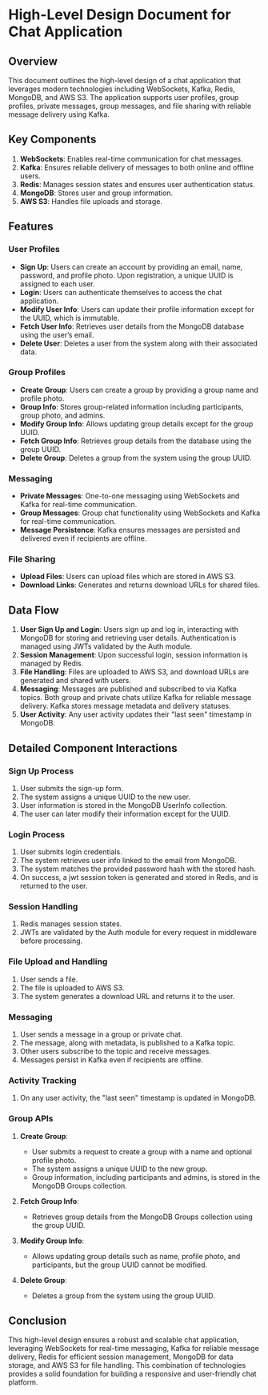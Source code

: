# High-Level Design Document for Chat Application

## Overview
This document outlines the high-level design of a chat application that leverages modern technologies including WebSockets, Kafka, Redis, MongoDB, and AWS S3. The application supports user profiles, group profiles, private messages, group messages, and file sharing with reliable message delivery using Kafka.

## Key Components

1. **WebSockets**: Enables real-time communication for chat messages.
2. **Kafka**: Ensures reliable delivery of messages to both online and offline users.
3. **Redis**: Manages session states and ensures user authentication status.
4. **MongoDB**: Stores user and group information.
5. **AWS S3**: Handles file uploads and storage.

## Features

### User Profiles
- **Sign Up**: Users can create an account by providing an email, name, password, and profile photo. Upon registration, a unique UUID is assigned to each user.
- **Login**: Users can authenticate themselves to access the chat application.
- **Modify User Info**: Users can update their profile information except for the UUID, which is immutable.
- **Fetch User Info**: Retrieves user details from the MongoDB database using the user’s email.
- **Delete User**: Deletes a user from the system along with their associated data.

### Group Profiles
- **Create Group**: Users can create a group by providing a group name and profile photo.
- **Group Info**: Stores group-related information including participants, group photo, and admins.
- **Modify Group Info**: Allows updating group details except for the group UUID.
- **Fetch Group Info**: Retrieves group details from the database using the group UUID.
- **Delete Group**: Deletes a group from the system using the group UUID.

### Messaging
- **Private Messages**: One-to-one messaging using WebSockets and Kafka for real-time communication.
- **Group Messages**: Group chat functionality using WebSockets and Kafka for real-time communication.
- **Message Persistence**: Kafka ensures messages are persisted and delivered even if recipients are offline.

### File Sharing
- **Upload Files**: Users can upload files which are stored in AWS S3.
- **Download Links**: Generates and returns download URLs for shared files.

## Data Flow

1. **User Sign Up and Login**: Users sign up and log in, interacting with MongoDB for storing and retrieving user details. Authentication is managed using JWTs validated by the Auth module.
2. **Session Management**: Upon successful login, session information is managed by Redis.
3. **File Handling**: Files are uploaded to AWS S3, and download URLs are generated and shared with users.
4. **Messaging**: Messages are published and subscribed to via Kafka topics. Both group and private chats utilize Kafka for reliable message delivery. Kafka stores message metadata and delivery statuses.
5. **User Activity**: Any user activity updates their "last seen" timestamp in MongoDB.

## Detailed Component Interactions

### Sign Up Process
1. User submits the sign-up form.
2. The system assigns a unique UUID to the new user.
3. User information is stored in the MongoDB UserInfo collection.
4. The user can later modify their information except for the UUID.

### Login Process
1. User submits login credentials.
2. The system retrieves user info linked to the email from MongoDB.
3. The system matches the provided password hash with the stored hash.
4. On success, a jwt session token is generated and stored in Redis, and is returned to the user.

### Session Handling
1. Redis manages session states.
2. JWTs are validated by the Auth module for every request in middleware before processing.

### File Upload and Handling
1. User sends a file.
2. The file is uploaded to AWS S3.
3. The system generates a download URL and returns it to the user.

### Messaging
1. User sends a message in a group or private chat.
2. The message, along with metadata, is published to a Kafka topic.
3. Other users subscribe to the topic and receive messages.
4. Messages persist in Kafka even if recipients are offline.

### Activity Tracking
1. On any user activity, the "last seen" timestamp is updated in MongoDB.

### Group APIs
1. **Create Group**:
   - User submits a request to create a group with a name and optional profile photo.
   - The system assigns a unique UUID to the new group.
   - Group information, including participants and admins, is stored in the MongoDB Groups collection.
   
2. **Fetch Group Info**:
   - Retrieves group details from the MongoDB Groups collection using the group UUID.
   
3. **Modify Group Info**:
   - Allows updating group details such as name, profile photo, and participants, but the group UUID cannot be modified.
   
4. **Delete Group**:
   - Deletes a group from the system using the group UUID.

## Conclusion
This high-level design ensures a robust and scalable chat application, leveraging WebSockets for real-time messaging, Kafka for reliable message delivery, Redis for efficient session management, MongoDB for data storage, and AWS S3 for file handling. This combination of technologies provides a solid foundation for building a responsive and user-friendly chat platform.


